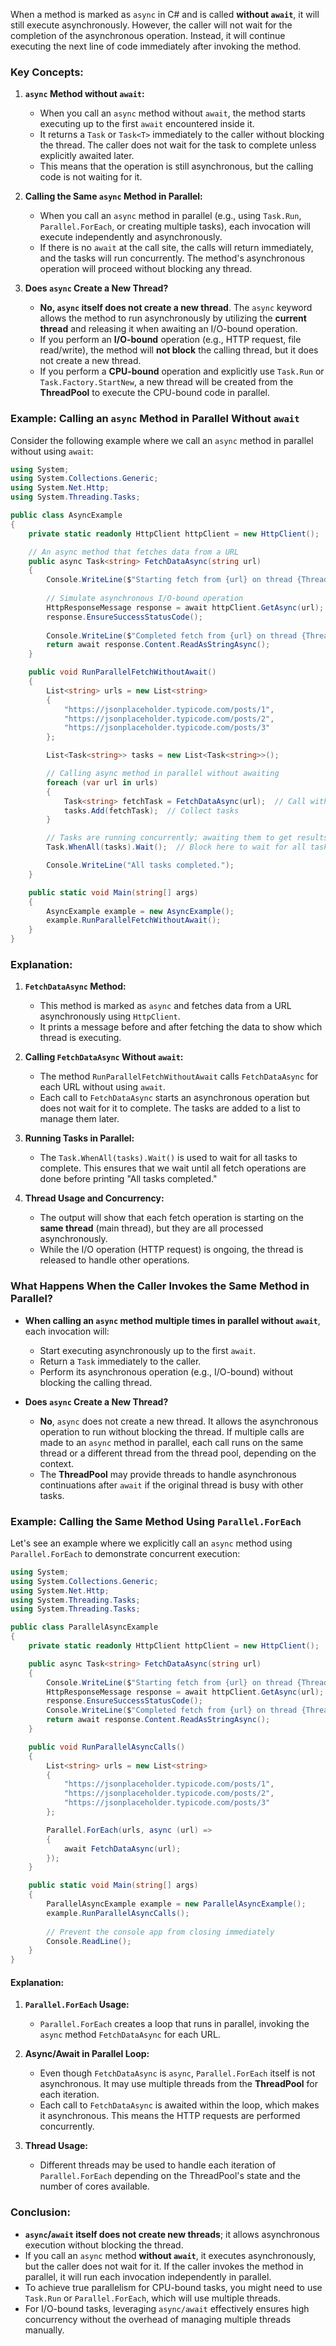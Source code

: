 When a method is marked as `async` in C# and is called **without `await`**, it will still execute asynchronously. However, the caller will not wait for the completion of the asynchronous operation. Instead, it will continue executing the next line of code immediately after invoking the method. 

### **Key Concepts:**

1. **`async` Method without `await`:**
   - When you call an `async` method without `await`, the method starts executing up to the first `await` encountered inside it.
   - It returns a `Task` or `Task<T>` immediately to the caller without blocking the thread. The caller does not wait for the task to complete unless explicitly awaited later.
   - This means that the operation is still asynchronous, but the calling code is not waiting for it.

2. **Calling the Same `async` Method in Parallel:**
   - When you call an `async` method in parallel (e.g., using `Task.Run`, `Parallel.ForEach`, or creating multiple tasks), each invocation will execute independently and asynchronously.
   - If there is no `await` at the call site, the calls will return immediately, and the tasks will run concurrently. The method's asynchronous operation will proceed without blocking any thread.

3. **Does `async` Create a New Thread?**
   - **No, `async` itself does not create a new thread**. The `async` keyword allows the method to run asynchronously by utilizing the **current thread** and releasing it when awaiting an I/O-bound operation.
   - If you perform an **I/O-bound** operation (e.g., HTTP request, file read/write), the method will **not block** the calling thread, but it does not create a new thread.
   - If you perform a **CPU-bound** operation and explicitly use `Task.Run` or `Task.Factory.StartNew`, a new thread will be created from the **ThreadPool** to execute the CPU-bound code in parallel.

### **Example: Calling an `async` Method in Parallel Without `await`**

Consider the following example where we call an `async` method in parallel without using `await`:

```csharp
using System;
using System.Collections.Generic;
using System.Net.Http;
using System.Threading.Tasks;

public class AsyncExample
{
    private static readonly HttpClient httpClient = new HttpClient();

    // An async method that fetches data from a URL
    public async Task<string> FetchDataAsync(string url)
    {
        Console.WriteLine($"Starting fetch from {url} on thread {Thread.CurrentThread.ManagedThreadId}");
        
        // Simulate asynchronous I/O-bound operation
        HttpResponseMessage response = await httpClient.GetAsync(url);
        response.EnsureSuccessStatusCode();
        
        Console.WriteLine($"Completed fetch from {url} on thread {Thread.CurrentThread.ManagedThreadId}");
        return await response.Content.ReadAsStringAsync();
    }

    public void RunParallelFetchWithoutAwait()
    {
        List<string> urls = new List<string>
        {
            "https://jsonplaceholder.typicode.com/posts/1",
            "https://jsonplaceholder.typicode.com/posts/2",
            "https://jsonplaceholder.typicode.com/posts/3"
        };

        List<Task<string>> tasks = new List<Task<string>>();

        // Calling async method in parallel without awaiting
        foreach (var url in urls)
        {
            Task<string> fetchTask = FetchDataAsync(url);  // Call without await
            tasks.Add(fetchTask);  // Collect tasks
        }

        // Tasks are running concurrently; awaiting them to get results
        Task.WhenAll(tasks).Wait();  // Block here to wait for all tasks to complete

        Console.WriteLine("All tasks completed.");
    }

    public static void Main(string[] args)
    {
        AsyncExample example = new AsyncExample();
        example.RunParallelFetchWithoutAwait();
    }
}
```

### **Explanation:**

1. **`FetchDataAsync` Method:**
   - This method is marked as `async` and fetches data from a URL asynchronously using `HttpClient`.
   - It prints a message before and after fetching the data to show which thread is executing.

2. **Calling `FetchDataAsync` Without `await`:**
   - The method `RunParallelFetchWithoutAwait` calls `FetchDataAsync` for each URL without using `await`.
   - Each call to `FetchDataAsync` starts an asynchronous operation but does not wait for it to complete. The tasks are added to a list to manage them later.

3. **Running Tasks in Parallel:**
   - The `Task.WhenAll(tasks).Wait()` is used to wait for all tasks to complete. This ensures that we wait until all fetch operations are done before printing "All tasks completed."

4. **Thread Usage and Concurrency:**
   - The output will show that each fetch operation is starting on the **same thread** (main thread), but they are all processed asynchronously. 
   - While the I/O operation (HTTP request) is ongoing, the thread is released to handle other operations.

### **What Happens When the Caller Invokes the Same Method in Parallel?**

- **When calling an `async` method multiple times in parallel without `await`**, each invocation will:
  - Start executing asynchronously up to the first `await`.
  - Return a `Task` immediately to the caller.
  - Perform its asynchronous operation (e.g., I/O-bound) without blocking the calling thread.

- **Does `async` Create a New Thread?**
  - **No**, `async` does not create a new thread. It allows the asynchronous operation to run without blocking the thread. If multiple calls are made to an `async` method in parallel, each call runs on the same thread or a different thread from the thread pool, depending on the context.
  - The **ThreadPool** may provide threads to handle asynchronous continuations after `await` if the original thread is busy with other tasks. 

### **Example: Calling the Same Method Using `Parallel.ForEach`**

Let's see an example where we explicitly call an `async` method using `Parallel.ForEach` to demonstrate concurrent execution:

```csharp
using System;
using System.Collections.Generic;
using System.Net.Http;
using System.Threading.Tasks;
using System.Threading.Tasks;

public class ParallelAsyncExample
{
    private static readonly HttpClient httpClient = new HttpClient();

    public async Task<string> FetchDataAsync(string url)
    {
        Console.WriteLine($"Starting fetch from {url} on thread {Thread.CurrentThread.ManagedThreadId}");
        HttpResponseMessage response = await httpClient.GetAsync(url);
        response.EnsureSuccessStatusCode();
        Console.WriteLine($"Completed fetch from {url} on thread {Thread.CurrentThread.ManagedThreadId}");
        return await response.Content.ReadAsStringAsync();
    }

    public void RunParallelAsyncCalls()
    {
        List<string> urls = new List<string>
        {
            "https://jsonplaceholder.typicode.com/posts/1",
            "https://jsonplaceholder.typicode.com/posts/2",
            "https://jsonplaceholder.typicode.com/posts/3"
        };

        Parallel.ForEach(urls, async (url) =>
        {
            await FetchDataAsync(url);
        });
    }

    public static void Main(string[] args)
    {
        ParallelAsyncExample example = new ParallelAsyncExample();
        example.RunParallelAsyncCalls();
        
        // Prevent the console app from closing immediately
        Console.ReadLine();
    }
}
```

#### **Explanation:**

1. **`Parallel.ForEach` Usage:**
   - `Parallel.ForEach` creates a loop that runs in parallel, invoking the `async` method `FetchDataAsync` for each URL.

2. **Async/Await in Parallel Loop:**
   - Even though `FetchDataAsync` is `async`, `Parallel.ForEach` itself is not asynchronous. It may use multiple threads from the **ThreadPool** for each iteration.
   - Each call to `FetchDataAsync` is awaited within the loop, which makes it asynchronous. This means the HTTP requests are performed concurrently.

3. **Thread Usage:**
   - Different threads may be used to handle each iteration of `Parallel.ForEach` depending on the ThreadPool's state and the number of cores available. 

### **Conclusion:**

- **`async`/`await` itself does not create new threads**; it allows asynchronous execution without blocking the thread.
- If you call an `async` method **without `await`**, it executes asynchronously, but the caller does not wait for it. If the caller invokes the method in parallel, it will run each invocation independently in parallel.
- To achieve true parallelism for CPU-bound tasks, you might need to use `Task.Run` or `Parallel.ForEach`, which will use multiple threads.
- For I/O-bound tasks, leveraging `async/await` effectively ensures high concurrency without the overhead of managing multiple threads manually.
